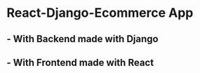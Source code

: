 # React-Django-Ecommerce App

## - With Backend made with Django

## - With Frontend made with React
